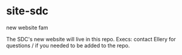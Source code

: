 # site-sdc
new website fam

The SDC's new website will live in this repo. Execs: contact Ellery for questions / if you needed to be added to the repo. 

